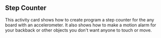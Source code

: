 ## Step Counter

This activity card shows how to create program a step counter for the any
board with an accelerometer. It also shows how to make a motion alarm for
your backback or other objects you don't want anyone to touch or move.
